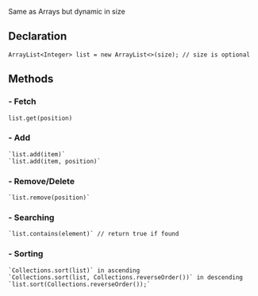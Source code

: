 Same as Arrays but dynamic in size

## Declaration
`ArrayList<Integer> list = new ArrayList<>(size); // size is optional` 

## Methods
### - Fetch
  `list.get(position)`
### - Add
	`list.add(item)`
	`list.add(item, position)`
### - Remove/Delete
	`list.remove(position)`
### - Searching
	`list.contains(element)` // return true if found
### - Sorting
	`Collections.sort(list)` in ascending
	`Collections.sort(list, Collections.reverseOrder())` in descending
	`list.sort(Collections.reverseOrder());`
